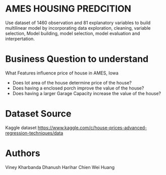 # AMES HOUSING PREDCITION
Use dataset of 1460 observation and 81 explanatory variables to build multilinear model by incorporating data exploration, cleaning, variable selection, Model building, model selection, model evaluation and interpertation.

# Business Question to understand
What Features influence price of house in AMES, Iowa
- Does lot area of the house determine price of the house?
- Does having a enclosed porch improve the value of the house?
- Does having a larger Garage Capacity increase the value of the house?

# Dataset Source
Kaggle dataset https://www.kaggle.com/c/house-prices-advanced-regression-techniques/data

# Authors
Viney Kharbanda
Dhanush Harihar
Chien Wei Huang

